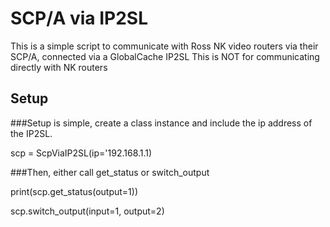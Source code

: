 # SCP/A via IP2SL
This is a simple script to communicate with Ross NK video routers via their SCP/A, connected via a GlobalCache IP2SL
This is NOT for communicating directly with NK routers

## Setup
###Setup is simple, create a class instance and include the ip address of the IP2SL.


scp = ScpViaIP2SL(ip='192.168.1.1)

###Then, either call get_status or switch_output


print(scp.get_status(output=1))

scp.switch_output(input=1, output=2)
